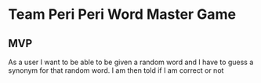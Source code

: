 # Team Peri Peri Word Master Game

## MVP

As a user I want to be able to be given a random word and I have to guess a synonym for that random word. I am then told if I am correct or not
